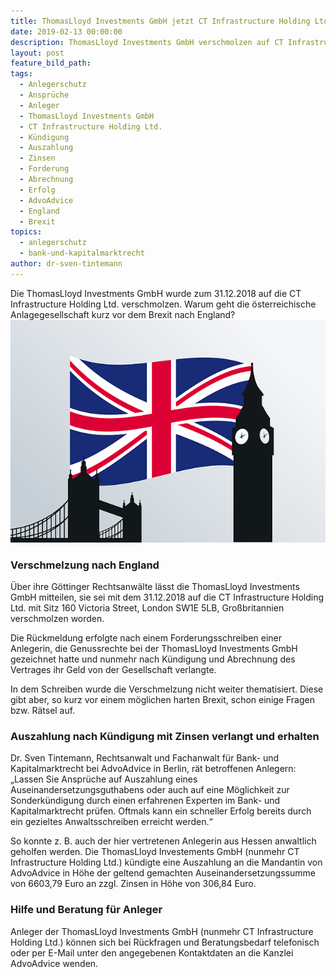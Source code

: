 ```yaml
---
title: ThomasLloyd Investments GmbH jetzt CT Infrastructure Holding Ltd.?
date: 2019-02-13 00:00:00
description: ThomasLloyd Investments GmbH verschmolzen auf CT Infrastructure Holding Ltd.
layout: post
feature_bild_path:
tags:
  - Anlegerschutz
  - Ansprüche
  - Anleger
  - ThomasLloyd Investments GmbH
  - CT Infrastructure Holding Ltd.
  - Kündigung
  - Auszahlung
  - Zinsen
  - Forderung
  - Abrechnung
  - Erfolg
  - AdvoAdvice
  - England
  - Brexit
topics:
  - anlegerschutz
  - bank-und-kapitalmarktrecht
author: dr-sven-tintemann
---
```


Die ThomasLloyd Investments GmbH wurde zum 31.12.2018 auf die CT Infrastructure Holding Ltd. verschmolzen. Warum geht die &ouml;sterreichische Anlagegesellschaft kurz vor dem Brexit nach England?![England - Bild Pixabay](/uploads/flag-1177326-640-1.png "Gesellschaft nach England verschmolzen? Warum?")

### **Verschmelzung nach England**

&Uuml;ber ihre G&ouml;ttinger Rechtsanw&auml;lte l&auml;sst die ThomasLloyd Investments GmbH mitteilen, sie sei mit dem 31.12.2018 auf die CT Infrastructure Holding Ltd. mit Sitz 160 Victoria Street, London SW1E 5LB, Gro&szlig;britannien verschmolzen worden.

Die R&uuml;ckmeldung erfolgte nach einem Forderungsschreiben einer Anlegerin, die Genussrechte bei der ThomasLloyd Investments GmbH gezeichnet hatte und nunmehr nach K&uuml;ndigung und Abrechnung des Vertrages ihr Geld von der Gesellschaft verlangte.

In dem Schreiben wurde die Verschmelzung nicht weiter thematisiert. Diese gibt aber, so kurz vor einem m&ouml;glichen harten Brexit, schon einige Fragen bzw. R&auml;tsel auf.

### **Auszahlung nach K&uuml;ndigung mit Zinsen verlangt und erhalten**

Dr. Sven Tintemann, Rechtsanwalt und Fachanwalt f&uuml;r Bank- und Kapitalmarktrecht bei AdvoAdvice in Berlin, r&auml;t betroffenen Anlegern: „Lassen Sie Anspr&uuml;che auf Auszahlung eines Auseinandersetzungsguthabens oder auch auf eine M&ouml;glichkeit zur Sonderk&uuml;ndigung durch einen erfahrenen Experten im Bank- und Kapitalmarktrecht pr&uuml;fen. Oftmals kann ein schneller Erfolg bereits durch ein gezieltes Anwaltsschreiben erreicht werden.“

So konnte z. B. auch der hier vertretenen Anlegerin aus Hessen anwaltlich geholfen werden. Die ThomasLloyd Investements GmbH (nunmehr CT Infrastructure Holding Ltd.) k&uuml;ndigte eine Auszahlung an die Mandantin von AdvoAdvice in H&ouml;he der geltend gemachten Auseinandersetzungssumme von 6603,79 Euro an zzgl. Zinsen in H&ouml;he von 306,84 Euro.

### **Hilfe und Beratung f&uuml;r Anleger**

Anleger der ThomasLloyd Investments GmbH (nunmehr CT Infrastructure Holding Ltd.) k&ouml;nnen sich bei R&uuml;ckfragen und Beratungsbedarf telefonisch oder per E-Mail unter den angegebenen Kontaktdaten an die Kanzlei AdvoAdvice wenden.